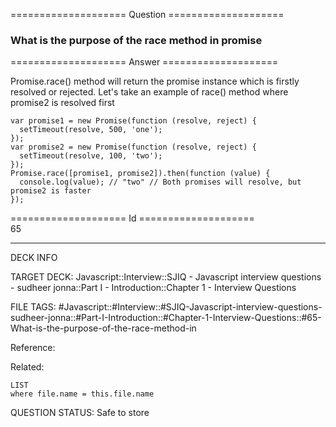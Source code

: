 ==================== Question ====================  

### What is the purpose of the race method in promise  

==================== Answer ====================  

Promise.race() method will return the promise instance which is firstly resolved or rejected. Let's take an example of race() method where promise2 is resolved first

<!-- codeblock-start -->
<pre><code class="hljs language-javascript"><span class="hljs-keyword">var</span> promise1 = <span class="hljs-keyword">new</span> <span class="hljs-title class_">Promise</span>(<span class="hljs-keyword">function</span> (<span class="hljs-params">resolve, reject</span>) {
  <span class="hljs-built_in">setTimeout</span>(resolve, <span class="hljs-number">500</span>, <span class="hljs-string">'one'</span>);
});
<span class="hljs-keyword">var</span> promise2 = <span class="hljs-keyword">new</span> <span class="hljs-title class_">Promise</span>(<span class="hljs-keyword">function</span> (<span class="hljs-params">resolve, reject</span>) {
  <span class="hljs-built_in">setTimeout</span>(resolve, <span class="hljs-number">100</span>, <span class="hljs-string">'two'</span>);
});
<span class="hljs-title class_">Promise</span>.<span class="hljs-title function_">race</span>([promise1, promise2]).<span class="hljs-title function_">then</span>(<span class="hljs-keyword">function</span> (<span class="hljs-params">value</span>) {
  <span class="hljs-variable language_">console</span>.<span class="hljs-title function_">log</span>(value); <span class="hljs-comment">// "two" // Both promises will resolve, but promise2 is faster</span>
});
</code></pre>
<!-- codeblock-end -->

==================== Id ====================  
65

---

DECK INFO

TARGET DECK: Javascript::Interview::SJIQ - Javascript interview questions - sudheer jonna::Part I - Introduction::Chapter 1 - Interview Questions

FILE TAGS: #Javascript::#Interview::#SJIQ-Javascript-interview-questions-sudheer-jonna::#Part-I-Introduction::#Chapter-1-Interview-Questions::#65-What-is-the-purpose-of-the-race-method-in

Reference:

Related:

```dataview
LIST
where file.name = this.file.name
```

QUESTION STATUS: Safe to store
